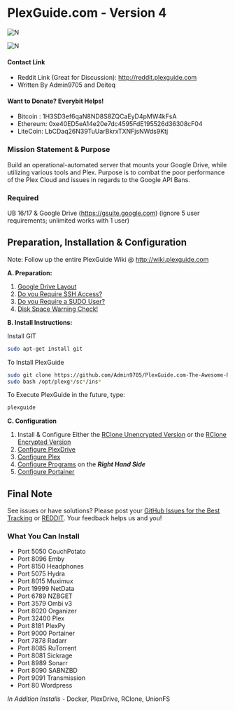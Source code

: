# PlexGuide.com - Version 4

![N](https://github.com/Admin9705/PlexGuide.com-The-Awesome-Plex-Server/blob/Version-4/scripts/plexguide.PNG)

![N](https://github.com/Admin9705/PlexGuide.com-The-Awesome-Plex-Server/blob/Version-4/scripts/plexguide-demo.PNG)

#### Contact Link
- Reddit Link (Great for Discussion): http://reddit.plexguide.com
- Written By Admin9705 and Deiteq

#### Want to Donate? Everybit Helps!

- Bitcoin : 1H3SD3ef6qaN8ND8S8ZQCaEyD4pMW4kFsA
- Ethereum: 0xe40ED5eA14e20e7dc4595FdE195526d36308cF04
- LiteCoin: LbCDaq26N39TuUarBkrxTXNFjsNWds9Ktj

### Mission Statement & Purpose

Build an operational-automated server that mounts your Google Drive, while utilizing various tools and Plex.  Purpose is to combat the poor performance of the Plex Cloud and issues in regards to the Google API Bans.  

### Required

UB 16/17 & Google Drive (https://gsuite.google.com) (ignore 5 user requirements; unlimited works with 1 user)

## Preparation, Installation & Configuration 
Note: Follow up the entire PlexGuide Wiki @ http://wiki.plexguide.com

**A. Preparation:**
 1. [Google Drive Layout](https://github.com/Admin9705/PlexGuide.com-The-Awesome-Plex-Server/wiki/Google-Drive-Layout)
 2. [Do you Require SSH Access?](https://github.com/Admin9705/PlexGuide.com-The-Awesome-Plex-Server/wiki/Access-via-SSH)
 3. [Do you Require a SUDO User?](https://github.com/Admin9705/PlexGuide.com-The-Awesome-Plex-Server/wiki/Creating-a-SUDO-User)
 4. [Disk Space Warning Check!](https://github.com/Admin9705/PlexGuide.com-The-Awesome-Plex-Server/wiki/Disk-Check-Warning!)
 
**B. Install Instructions:**

Install GIT
```sh
sudo apt-get install git
```

To Install PlexGuide
```sh
sudo git clone https://github.com/Admin9705/PlexGuide.com-The-Awesome-Plex-Server.git /opt/plexguide
sudo bash /opt/plexg*/sc*/ins*
```

To Execute PlexGuide in the future, type:
```sh
plexguide
```
  
**C. Configuration**
 1. Install & Configure Either the [RClone Unencrypted Version](http://unrclone.plexguide.com) or the [RClone Encrypted Version](http://unrclone.plexguide.com)   
 2. [Configure PlexDrive](http://plexdrive.plexguide.com)
 3. [Configure Plex](http://plex.plexguide.com)
 4. [Configure Programs](http://wiki.plexguide.com) on the ***Right Hand Side***
 5. [Configure Portainer](http://portainer.plexguide.com)

## Final Note
See issues or have solutions? Please post your [GitHub Issues for the Best Tracking](https://github.com/Admin9705/PlexGuide.com-The-Awesome-Plex-Server/issues) or [REDDIT](http://reddit.plexguide.com).  Your feedback helps us and you!

### What You Can Install

- Port 5050   CouchPotato
- Port 8096   Emby
- Port 8150   Headphones
- Port 5075   Hydra
- Port 8015   Muximux
- Port 19999  NetData
- Port 6789   NZBGET
- Port 3579   Ombi v3
- Port 8020   Organizer
- Port 32400  Plex
- Port 8181   PlexPy
- Port 9000   Portainer
- Port 7878   Radarr
- Port 8085   RuTorrent
- Port 8081   Sickrage
- Port 8989   Sonarr
- Port 8090   SABNZBD
- Port 9091   Transmission
- Port 80     Wordpress

*In Addition Installs* - Docker, PlexDrive, RClone, UnionFS
